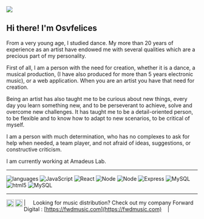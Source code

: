 <!-- Heading -->
<img src = "https://user-images.githubusercontent.com/93431645/211344139-0ad81b3c-63e6-47e1-b4dd-fca88fb2a4f2.jpg" width = auto> 
<h2> Hi there! I'm Osvfelices</h2>
<!-- Heading ENDS -->

 <!-- About section -->

From a very young age, I studied dance. My more than 20 years of experience as an artist have endowed me with several qualities which are a precious part of my personality. 

First of all, I am a person with the need for creation, whether it is a dance, a musical production, (I have also produced for more than 5 years electronic music), or a web application. When you are an artist you have that need for creation. 

Being an artist has also taught me to be curious about new things, every day you learn something new, and to be perseverant to achieve, solve and overcome new challenges. It has taught me to be a detail-oriented person, to be flexible and to know how to adapt to new scenarios, to be critical of myself.

I am a person with much determination, who has no complexes to ask for help when needed, a team player, and not afraid of ideas, suggestions, or constructive criticism.

I am currently working at Amadeus Lab.

 <!-- About section ENDS -->
 ---

<!-- Languages section -->
![languages](https://img.shields.io/static/v1?label=&message=languages:&color=000&style=flat-square)
![JavaScript](https://img.shields.io/static/v1?logo=javascript&label=&message=JavaScript&color=000&logoColor=fff&style=flat-square&link=)
![React](https://img.shields.io/static/v1?logo=react&label=&message=React.js&color=000&logoColor=fff&style=flat-square&link=)
![Node](https://img.shields.io/static/v1?logo=node.js&label=&message=Node.js&color=000&logoColor=fff&style=flat-square&link=)
![Node](https://img.shields.io/static/v1?logo=javascript&label=&message=Express.js&color=000&logoColor=fff&style=flat-square&link=)
![Express](https://img.shields.io/static/v1?logo=javascript&label=&message=Express.js&color=000&logoColor=fff&style=flat-square&link=)
![MySQL](https://img.shields.io/static/v1?logo=mysql&label=&message=MySQL&color=000&logoColor=fff&style=flat-square&link=)
![html5](https://img.shields.io/static/v1?logo=html5&label=&message=Html5&color=000&logoColor=fff&style=flat-square&link=)
![MySQL](https://img.shields.io/static/v1?logo=css3&label=&message=Css&color=000&logoColor=fff&style=flat-square&link=)



<!-- Languages section ENDS -->

----

<a href="https://www.instagram.com/klucasofficial/">
  <img align="left" alt="Osvfelices's Instagram" width="20px" src="https://simpleicons.now.sh/instagram/000" />
</a>
<a href="https://www.linkedin.com/in/osvfelices/">
  <img align="left" alt="Stefanie's LinkedIn" width="20px" src="https://simpleicons.now.sh/linkedin/000" />
</a>

| &nbsp;&nbsp;&nbsp; Looking for music distribution? Check out my company Forward Digital : [https://fwdmusic.com](https://fwdmusic.com) &nbsp;&nbsp;&nbsp;|&nbsp;&nbsp;&nbsp;</sub>


